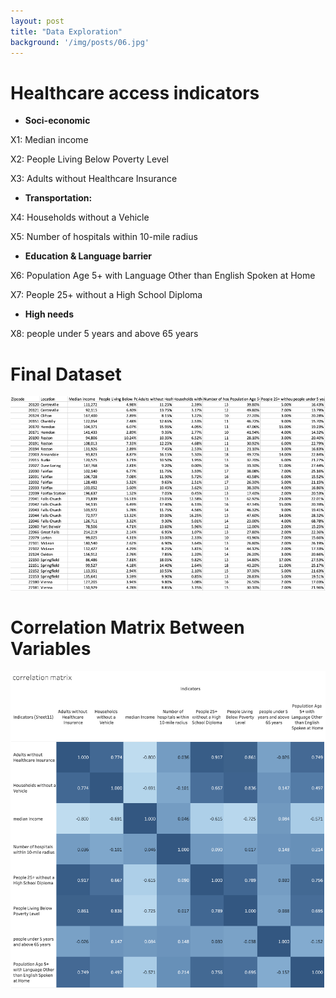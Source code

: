 ```yaml
---
layout: post
title: "Data Exploration"
background: '/img/posts/06.jpg'
---
```


# Healthcare access indicators

- **Soci-economic**

X1: Median income 

X2: People Living Below Poverty Level

X3: Adults without Healthcare Insurance


- **Transportation:**

X4: Households without a Vehicle

X5: Number of hospitals within 10-mile radius

 
- **Education & Language barrier**

X6: Population Age 5+ with Language Other than English Spoken at Home

X7: People 25+ without a High School Diploma


- **High needs**

X8: people under 5 years and above 65 years

# Final Dataset

![dataset](/img/2022-10-26-post/dataset.png)

# Correlation Matrix Between Variables

![correlation-matrix](/img/2022-10-26-post/correlation-matrix.png)